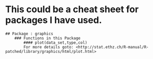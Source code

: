 # This could be a cheat sheet for packages I have used.
	## Package : graphics
		### Functions in this Package
			#### plot(data_set,type,col)
			For more details goto: <http://stat.ethz.ch/R-manual/R-patched/library/graphics/html/plot.html>



